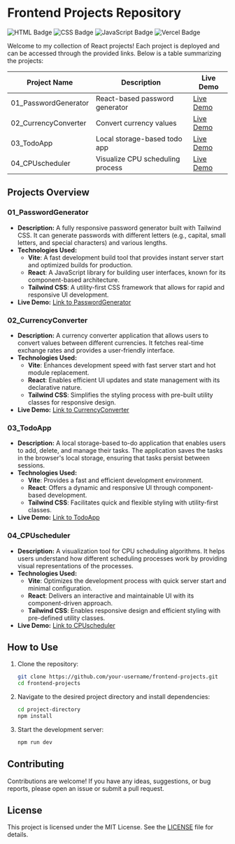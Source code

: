 # Frontend Projects Repository

![HTML Badge](https://img.shields.io/badge/HTML-5-orange) ![CSS Badge](https://img.shields.io/badge/CSS-3-blue) ![JavaScript Badge](https://img.shields.io/badge/JavaScript-ES6-yellow) ![Vercel Badge](https://img.shields.io/badge/Deployed-Vercel-black)

Welcome to my collection of React projects! Each project is deployed and can be accessed through the provided links. Below is a table summarizing the projects:

| Project Name       | Description                            | Live Demo                                        |
|--------------------|----------------------------------------|--------------------------------------------------|
| 01_PasswordGenerator | React-based password generator       | [Live Demo](https://passwordgenerator-tech.netlify.app/) |
| 02_CurrencyConverter | Convert currency values              | [Live Demo](https://currencyconverter-tech.netlify.app/) |
| 03_TodoApp          | Local storage-based todo app          | [Live Demo](https://todoreactapp-tech.netlify.app/) |
| 04_CPUscheduler     | Visualize CPU scheduling process      | [Live Demo](https://cpuscheduler-tech.netlify.app/) |

## Projects Overview

### 01_PasswordGenerator
- **Description:** A fully responsive password generator built with Tailwind CSS. It can generate passwords with different letters (e.g., capital, small letters, and special characters) and various lengths.
- **Technologies Used:** 
  - **Vite**: A fast development build tool that provides instant server start and optimized builds for production.
  - **React**: A JavaScript library for building user interfaces, known for its component-based architecture.
  - **Tailwind CSS**: A utility-first CSS framework that allows for rapid and responsive UI development.
- **Live Demo:** [Link to PasswordGenerator](https://passwordgenerator-tech.netlify.app/)

### 02_CurrencyConverter
- **Description:** A currency converter application that allows users to convert values between different currencies. It fetches real-time exchange rates and provides a user-friendly interface.
- **Technologies Used:** 
  - **Vite**: Enhances development speed with fast server start and hot module replacement.
  - **React**: Enables efficient UI updates and state management with its declarative nature.
  - **Tailwind CSS**: Simplifies the styling process with pre-built utility classes for responsive design.
- **Live Demo:** [Link to CurrencyConverter](https://currencyconverter-tech.netlify.app/)

### 03_TodoApp
- **Description:** A local storage-based to-do application that enables users to add, delete, and manage their tasks. The application saves the tasks in the browser's local storage, ensuring that tasks persist between sessions.
- **Technologies Used:** 
  - **Vite**: Provides a fast and efficient development environment.
  - **React**: Offers a dynamic and responsive UI through component-based development.
  - **Tailwind CSS**: Facilitates quick and flexible styling with utility-first classes.
- **Live Demo:** [Link to TodoApp](https://todoreactapp-tech.netlify.app/)

### 04_CPUscheduler
- **Description:** A visualization tool for CPU scheduling algorithms. It helps users understand how different scheduling processes work by providing visual representations of the processes.
- **Technologies Used:** 
  - **Vite**: Optimizes the development process with quick server start and minimal configuration.
  - **React**: Delivers an interactive and maintainable UI with its component-driven approach.
  - **Tailwind CSS**: Enables responsive design and efficient styling with pre-defined utility classes.
- **Live Demo:** [Link to CPUscheduler](https://cpuscheduler-tech.netlify.app/)

## How to Use

1. Clone the repository:
    ```sh
    git clone https://github.com/your-username/frontend-projects.git
    cd frontend-projects
    ```

2. Navigate to the desired project directory and install dependencies:
    ```sh
    cd project-directory
    npm install
    ```

3. Start the development server:
    ```sh
    npm run dev
    ```

## Contributing

Contributions are welcome! If you have any ideas, suggestions, or bug reports, please open an issue or submit a pull request.

## License

This project is licensed under the MIT License. See the [LICENSE](LICENSE) file for details.
